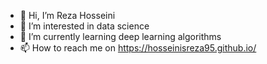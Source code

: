 - 👋 Hi, I’m Reza Hosseini
- 👀 I’m interested in data science
- 🌱 I’m currently learning deep learning algorithms
- 📫 How to reach me on https://hosseinisreza95.github.io/

<!---
hosseinisreza95/hosseinisreza95 is a ✨ special ✨ repository because its `README.md` (this file) appears on your GitHub profile.
You can click the Preview link to take a look at your changes.
--->
